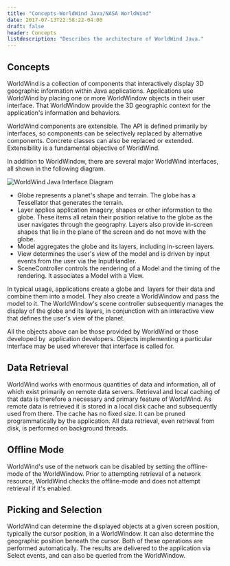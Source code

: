 ```yaml
---
title: "Concepts-WorldWind Java/NASA WorldWind"
date: 2017-07-13T22:58:22-04:00
draft: false
header: Concepts
listdescription: "Describes the architecture of WorldWind Java."
---
```


## Concepts

WorldWind is a collection of components that interactively display 3D geographic information within Java applications. Applications use WorldWind by placing one or more WorldWindow objects in their user interface. That WorldWindow provide the 3D geographic context for the application's information and behaviors.

WorldWind components are extensible. The API is defined primarily by interfaces, so components can be selectively replaced by alternative components. Concrete classes can also be replaced or extended. Extensibility is a fundamental objective of WorldWind.

In addition to WorldWindow, there are several major WorldWind interfaces, all shown in the following diagram.

![WorldWind Java Interface Diagram](/img/java/worldwinddevguideillustrations.png)

- Globe represents a planet's shape and terrain. The globe has a Tessellator that generates the terrain.
- Layer applies application imagery, shapes or other information to the globe. These items all retain their position relative to the globe as the user navigates through the geography. Layers also provide in-screen shapes that lie in the plane of the screen and do not move with the globe.
- Model aggregates the globe and its layers, including in-screen layers.
- View determines the user's view of the model and is driven by input events from the user via the InputHandler.
- SceneController controls the rendering of a Model and the timing of the rendering. It associates a Model with a View.

In typical usage, applications create a globe and  layers for their data and combine them into a model. They also create a WorldWindow and pass the model to it. The WorldWindow's scene controller subsequently manages the display of the globe and its layers, in conjunction with an interactive view that defines the user's view of the planet.

All the objects above can be those provided by WorldWind or those developed by  application developers. Objects implementing a particular interface may be used wherever that interface is called for.

## Data Retrieval

WorldWind works with enormous quantities of data and information, all of which exist primarily on remote data servers. Retrieval and local caching of that data is therefore a necessary and primary feature of WorldWind. As remote data is retrieved it is stored in a local disk cache and subsequently used from there. The cache has no fixed size. It can be pruned programmatically by the application. All data retrieval, even retrieval from disk, is performed on background threads.

## Offline Mode

WorldWind's use of the network can be disabled by setting the offline-mode of the WorldWindow. Prior to attempting retrieval of a network resource, WorldWind checks the offline-mode and does not attempt retrieval if it's enabled.

## Picking and Selection

WorldWind can determine the displayed objects at a given screen position, typically the cursor position, in a WorldWindow. It can also determine the geographic position beneath the cursor. Both of these operations are performed automatically. The results are delivered to the application via Select events, and can also be queried from the WorldWindow.